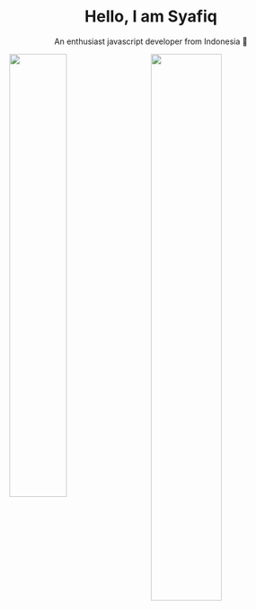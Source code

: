 <h1 align="center">Hello, I am Syafiq</h1>
<p align="center">An enthusiast javascript developer from Indonesia 👋</p>

<div>
  <img align="left" width="45%" src="https://github-readme-stats.vercel.app/api/wakatime?username=syafiqrzf&theme=react">
  <img align="right" width="50%" src="https://github-readme-stats.vercel.app/api?username=Syafiq1331&show_icons=true&theme=react">
</div>
